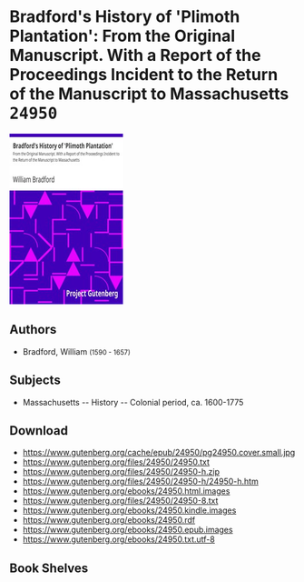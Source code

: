 # Bradford's History of 'Plimoth Plantation': From the Original Manuscript. With a Report of the Proceedings Incident to the Return of the Manuscript to Massachusetts <kbd>24950</kbd>

![](./cover.medium.jpg "")

## Authors


 - Bradford, William <small>(1590 - 1657)</small>

## Subjects


 - Massachusetts -- History -- Colonial period, ca. 1600-1775

## Download


 - https://www.gutenberg.org/cache/epub/24950/pg24950.cover.small.jpg
 - https://www.gutenberg.org/files/24950/24950.txt
 - https://www.gutenberg.org/files/24950/24950-h.zip
 - https://www.gutenberg.org/files/24950/24950-h/24950-h.htm
 - https://www.gutenberg.org/ebooks/24950.html.images
 - https://www.gutenberg.org/files/24950/24950-8.txt
 - https://www.gutenberg.org/ebooks/24950.kindle.images
 - https://www.gutenberg.org/ebooks/24950.rdf
 - https://www.gutenberg.org/ebooks/24950.epub.images
 - https://www.gutenberg.org/ebooks/24950.txt.utf-8

## Book Shelves


